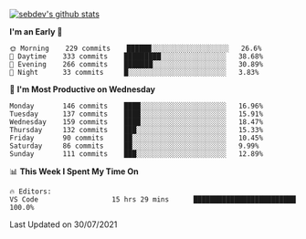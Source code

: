 [![sebdev's github stats](https://github-readme-stats.vercel.app/api?username=sebdeveloper6952&theme=vue-dark)](https://github.com/anuraghazra/github-readme-stats)
<!--START_SECTION:waka-->
**I'm an Early 🐤** 

```text
🌞 Morning    229 commits    ██████░░░░░░░░░░░░░░░░░░░   26.6% 
🌆 Daytime    333 commits    █████████░░░░░░░░░░░░░░░░   38.68% 
🌃 Evening    266 commits    ███████░░░░░░░░░░░░░░░░░░   30.89% 
🌙 Night      33 commits     █░░░░░░░░░░░░░░░░░░░░░░░░   3.83%

```
📅 **I'm Most Productive on Wednesday** 

```text
Monday       146 commits    ████░░░░░░░░░░░░░░░░░░░░░   16.96% 
Tuesday      137 commits    ████░░░░░░░░░░░░░░░░░░░░░   15.91% 
Wednesday    159 commits    ████░░░░░░░░░░░░░░░░░░░░░   18.47% 
Thursday     132 commits    ███░░░░░░░░░░░░░░░░░░░░░░   15.33% 
Friday       90 commits     ██░░░░░░░░░░░░░░░░░░░░░░░   10.45% 
Saturday     86 commits     ██░░░░░░░░░░░░░░░░░░░░░░░   9.99% 
Sunday       111 commits    ███░░░░░░░░░░░░░░░░░░░░░░   12.89%

```


📊 **This Week I Spent My Time On** 

```text
🔥 Editors: 
VS Code                  15 hrs 29 mins      █████████████████████████   100.0%

```


 Last Updated on 30/07/2021
<!--END_SECTION:waka-->
